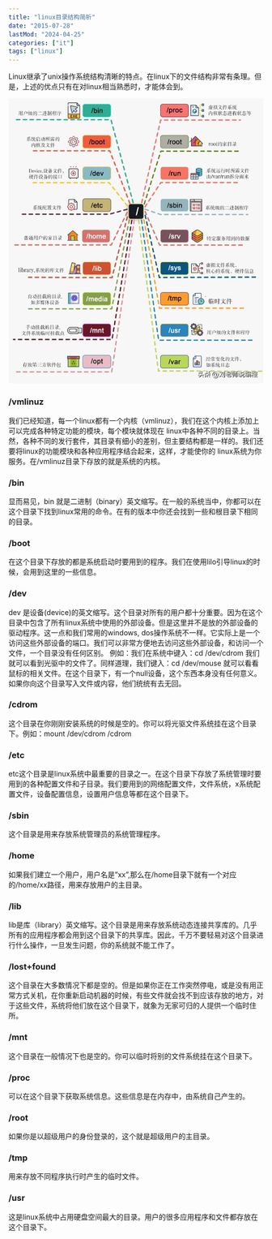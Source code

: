```yaml
---
title: "linux目录结构简析"
date: "2015-07-28"
lastMod: "2024-04-25"
categories: ["it"]
tags: ["linux"]
---
```


Linux继承了unix操作系统结构清晰的特点。在linux下的文件结构非常有条理。但是，上述的优点只有在对linux相当熟悉时，才能体会到。

![](linux.jpeg)

### /vmlinuz
我们已经知道，每一个linux都有一个内核（vmlinuz），我们在这个内核上添加上可以完成各种特定功能的模块，每个模块就体现在 linux中各种不同的目录上。当然，各种不同的发行套件，其目录有细小的差别，但主要结构都是一样的。我们还要将linux的功能模块和各种应用程序结合起来，这样，才能使你的 linux系统为你服务。在/vmlinuz目录下存放的就是系统的内核。

### /bin
显而易见，bin 就是二进制（binary）英文缩写。在一般的系统当中，你都可以在这个目录下找到linux常用的命令。在有的版本中你还会找到一些和根目录下相同的目录。

### /boot
在这个目录下存放的都是系统启动时要用到的程序。我们在使用lilo引导linux的时候，会用到这里的一些信息。

### /dev
dev 是设备(device)的英文缩写。这个目录对所有的用户都十分重要。因为在这个目录中包含了所有linux系统中使用的外部设备。但是这里并不是放的外部设备的驱动程序。这一点和我们常用的windows, dos操作系统不一样。它实际上是一个访问这些外部设备的端口。我们可以非常方便地去访问这些外部设备，和访问一个文件，一个目录没有任何区别。 例如：我们在系统中键入：cd /dev/cdrom 我们就可以看到光驱中的文件了。同样道理，我们键入：cd /dev/mouse 就可以看看鼠标的相关文件。在这个目录下，有一个null设备，这个东西本身没有任何意义。如果你向这个目录写入文件或内容，他们统统有去无回。

### /cdrom
这个目录在你刚刚安装系统的时候是空的。你可以将光驱文件系统挂在这个目录下。例如：mount /dev/cdrom /cdrom

### /etc
etc这个目录是linux系统中最重要的目录之一。在这个目录下存放了系统管理时要用到的各种配置文件和子目录。我们要用到的网络配置文件，文件系统，x系统配置文件，设备配置信息，设置用户信息等都在这个目录下。

### /sbin
这个目录是用来存放系统管理员的系统管理程序。

### /home
如果我们建立一个用户，用户名是”xx”,那么在/home目录下就有一个对应的/home/xx路径，用来存放用户的主目录。

### /lib
lib是库（library）英文缩写。这个目录是用来存放系统动态连接共享库的。几乎所有的应用程序都会用到这个目录下的共享库。因此，千万不要轻易对这个目录进行什么操作，一旦发生问题，你的系统就不能工作了。

### /lost+found
这个目录在大多数情况下都是空的。但是如果你正在工作突然停电，或是没有用正常方式关机，在你重新启动机器的时候，有些文件就会找不到应该存放的地方，对于这些文件，系统将他们放在这个目录下，就象为无家可归的人提供一个临时住所。

### /mnt
这个目录在一般情况下也是空的。你可以临时将别的文件系统挂在这个目录下。

### /proc
可以在这个目录下获取系统信息。这些信息是在内存中，由系统自己产生的。

### /root
如果你是以超级用户的身份登录的，这个就是超级用户的主目录。

### /tmp
用来存放不同程序执行时产生的临时文件。

### /usr
这是linux系统中占用硬盘空间最大的目录。用户的很多应用程序和文件都存放在这个目录下。